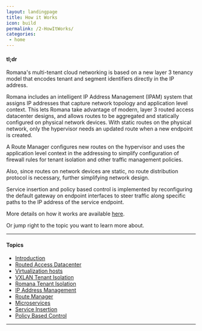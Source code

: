 ```yaml
---
layout: landingpage
title: How it Works
icon: build
permalink: /2-HowItWorks/
categories:
 - home
---
```


#### tl;dr

Romana's multi-tenant cloud networking is based on a new layer 3 tenancy model that encodes tenant and segment identifiers directly in the IP address. 

Romana includes an intelligent IP Address Management (IPAM) system that assigns IP addresses that capture network topology and application level context. This lets Romana take advantage of modern, layer 3 routed access datacenter designs, and allows routes to be aggregated and statically configured on physical network devices. With static routes on the physical network, only the hypervisor needs an updated route when a new endpoint is created. 

A Route Manager configures new routes on the hypervisor and uses the application level context in the addressing to simplify configuration of firewall rules for tenant isolation and other traffic management policies. 

Also, since routes on network devices are static, no route distribution protocol is necessary, further simplifying network design.

Service insertion and policy based control is implemented by reconfiguring the default gateway on endpoint interfaces to steer traffic along specific paths to the IP address of the service endpoint.

More details on how it works are available [here](/how/how/).

Or jump right to the topic you want to learn more about.

---

#### Topics

- [Introduction](/how/how/#introduction)
- [Routed Access Datacenter](/how/how/#routed-access-datacenter)   
- [Virtualization hosts](/how/how/#virtualization-hosts) 
- [VXLAN Tenant Isolation](/how/how/#vxlan-tenant-isolation)
- [Romana Tenant Isolation](/how/how/#romana-tenant-isolation)
- [IP Address Management](/how/how/#ip-address-managment)
- [Route Manager](/how/how/#route-manager) 
- [Microservices](/how/how/#microservices) 
- [Service Insertion](/how/how/#service-insertion) 
- [Policy Based Control](/how/how/#policy-based-control)  

---

